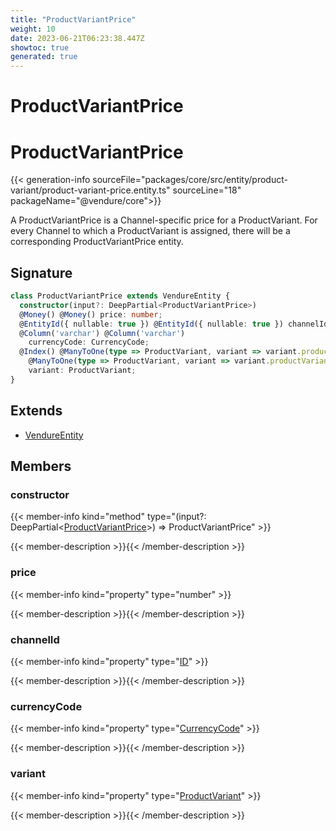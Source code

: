 ```yaml
---
title: "ProductVariantPrice"
weight: 10
date: 2023-06-21T06:23:38.447Z
showtoc: true
generated: true
---
```

<!-- This file was generated from the Vendure source. Do not modify. Instead, re-run the "docs:build" script -->

# ProductVariantPrice
<div class="symbol">


# ProductVariantPrice

{{< generation-info sourceFile="packages/core/src/entity/product-variant/product-variant-price.entity.ts" sourceLine="18" packageName="@vendure/core">}}

A ProductVariantPrice is a Channel-specific price for a ProductVariant. For every Channel to
which a ProductVariant is assigned, there will be a corresponding ProductVariantPrice entity.

## Signature

```TypeScript
class ProductVariantPrice extends VendureEntity {
  constructor(input?: DeepPartial<ProductVariantPrice>)
  @Money() @Money() price: number;
  @EntityId({ nullable: true }) @EntityId({ nullable: true }) channelId: ID;
  @Column('varchar') @Column('varchar')
    currencyCode: CurrencyCode;
  @Index() @ManyToOne(type => ProductVariant, variant => variant.productVariantPrices, { onDelete: 'CASCADE' }) @Index()
    @ManyToOne(type => ProductVariant, variant => variant.productVariantPrices, { onDelete: 'CASCADE' })
    variant: ProductVariant;
}
```
## Extends

 * <a href='/typescript-api/entities/vendure-entity#vendureentity'>VendureEntity</a>


## Members

### constructor

{{< member-info kind="method" type="(input?: DeepPartial&#60;<a href='/typescript-api/entities/product-variant-price#productvariantprice'>ProductVariantPrice</a>&#62;) => ProductVariantPrice"  >}}

{{< member-description >}}{{< /member-description >}}

### price

{{< member-info kind="property" type="number"  >}}

{{< member-description >}}{{< /member-description >}}

### channelId

{{< member-info kind="property" type="<a href='/typescript-api/common/id#id'>ID</a>"  >}}

{{< member-description >}}{{< /member-description >}}

### currencyCode

{{< member-info kind="property" type="<a href='/typescript-api/common/currency-code#currencycode'>CurrencyCode</a>"  >}}

{{< member-description >}}{{< /member-description >}}

### variant

{{< member-info kind="property" type="<a href='/typescript-api/entities/product-variant#productvariant'>ProductVariant</a>"  >}}

{{< member-description >}}{{< /member-description >}}


</div>
